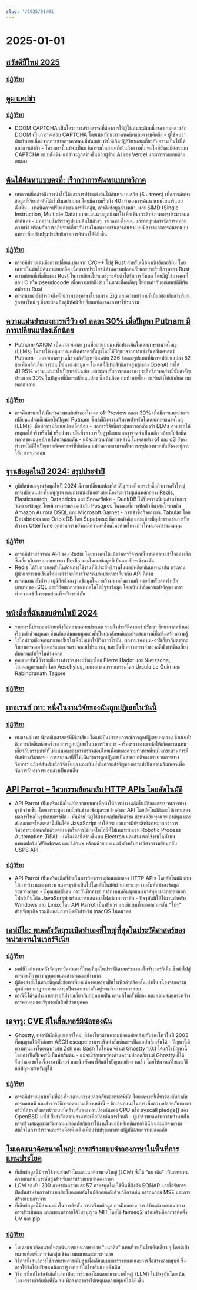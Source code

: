 ```yaml
---
slug: '/2025/01/01'
---
```


# 2025-01-01

## [สวัสดีปีใหม่ 2025](https://news.ycombinator.com/item?id=42562750)

### [ปฏิกิริยา](https://news.ycombinator.com/item?id=42562750)

## [ดูม แคปช่า](https://doom-captcha.vercel.app/)

### [ปฏิกิริยา](https://news.ycombinator.com/item?id=42566112)

- DOOM CAPTCHA เป็นโครงการสร้างสรรค์ที่ต้องการให้ผู้ใช้เล่นระดับหนึ่งของเกมคลาสสิก DOOM เป็นการทดสอบ CAPTCHA โดยเน้นทักษะทางเทคนิคและความคิดถึง - ผู้ใช้พบว่ามันท้าทายเนื่องจากการขาดการควบคุมที่ทันสมัย ทำให้เกิดปฏิกิริยาผสมเกี่ยวกับความเป็นไปได้และการเข้าถึง - โครงการนี้ แม้จะเป็นนวัตกรรมใหม่ แต่ก็เน้นถึงความไม่พอใจที่ยังคงมีต่อระบบ CAPTCHA แบบดั้งเดิม แม้ว่าจะถูกสร้างขึ้นด้วยผู้ช่วย AI ของ Vercel และการรวมเกมด้วยตนเอง

## [ต้นไม้ค้นหาแบบคงที่: เร็วกว่าการค้นหาแบบทวิภาค](https://curiouscoding.nl/posts/static-search-tree/)

- บทความนี้กล่าวถึงการนำไปใช้และการปรับแต่งต้นไม้ค้นหาแบบสถิต (S+ trees) เพื่อการค้นหาข้อมูลที่เรียงลำดับได้เร็วขึ้นอย่างมาก โดยมีความเร็วถึง 40 เท่าของการค้นหาแบบไบนารีแบบดั้งเดิม - เทคนิคการปรับแต่งเช่นการจัดกลุ่ม, การดึงข้อมูลล่วงหน้า, และ SIMD (Single Instruction, Multiple Data) แบบแมนนวลถูกนำมาใช้เพื่อเพิ่มประสิทธิภาพการประมวลผลคำค้นหา - บทความยังสำรวจรูปแบบต้นไม้ต่างๆ, ขนาดของโหนด, และกลยุทธ์การจัดการหน่วยความจำ พร้อมกับการอภิปรายเกี่ยวกับงานในอนาคตเช่นการค้นหาแบบมีสาขาและการค้นหาแบบแทรกเพื่อปรับปรุงประสิทธิภาพการค้นหาให้ดียิ่งขึ้น

### [ปฏิกิริยา](https://news.ycombinator.com/item?id=42562847)

- การอภิปรายเน้นถึงการเปลี่ยนแปลงจาก C/C++ ไปสู่ Rust สำหรับเนื้อหาเชิงอัลกอริทึม โดยเฉพาะในต้นไม้ค้นหาแบบสถิต เนื่องจากประโยชน์ด้านความปลอดภัยและประสิทธิภาพของ Rust
- ความนิยมที่เพิ่มขึ้นของ Rust ในการเขียนโปรแกรมระดับต่ำได้รับการสังเกต โดยมีผู้ใช้บางคนที่ชอบ C หรือ pseudocode เพื่อความเข้าถึงง่าย ในขณะที่คนอื่นๆ ให้คุณค่ากับคุณสมบัติที่ทันสมัยของ Rust
- การสนทนายังสำรวจถึงศักยภาพของภาษาโปรแกรม Zig และความท้าทายที่เกี่ยวข้องกับการเรียนรู้ภาษาใหม่ ๆ ซึ่งสะท้อนถึงภูมิทัศน์ที่เปลี่ยนแปลงของภาษาโปรแกรม

## [ความแม่นยำของการพรีวิว o1 ลดลง 30% เมื่อปัญหา Putnam มีการเปลี่ยนแปลงเล็กน้อย](https://openreview.net/forum?id=YXnwlZe0yf&noteId=yrsGpHd0Sf)

- Putnam-AXIOM เป็นเกณฑ์มาตรฐานที่ออกแบบมาเพื่อประเมินโมเดลภาษาขนาดใหญ่ (LLMs) ในการใช้เหตุผลทางคณิตศาสตร์ขั้นสูงโดยใช้ปัญหาจากการแข่งขันคณิตศาสตร์ Putnam - เกณฑ์มาตรฐานนี้รวมถึงปัญหาต้นฉบับ 236 ข้อและรูปแบบที่มีการเปลี่ยนแปลง 52 ข้อเพื่อหลีกเลี่ยงการปนเปื้อนของข้อมูล - โมเดลที่มีประสิทธิภาพสูงสุดของ OpenAI ทำได้ 41.95% ความแม่นยำในปัญหาต้นฉบับ แต่ประสบกับการลดลงของประสิทธิภาพอย่างมีนัยสำคัญประมาณ 30% ในปัญหาที่มีการเปลี่ยนแปลง ซึ่งเน้นถึงความท้าทายในการปรับตัวให้เข้ากับความหลากหลาย

### [ปฏิกิริยา](https://news.ycombinator.com/item?id=42565606)

- การศึกษาเผยให้เห็นว่าความแม่นยำของโมเดล o1-Preview ลดลง 30% เมื่อมีการแนะนำการเปลี่ยนแปลงเล็กน้อยในปัญหา Putnam ซึ่งบ่งชี้ถึงความท้าทายสำหรับโมเดลภาษาขนาดใหญ่ (LLMs) เมื่อมีการเปลี่ยนแปลงเล็กน้อย - ผลการวิจัยนี้กระตุ้นการถกเถียงว่า LLMs สามารถให้เหตุผลได้จริงหรือไม่ หรือว่าพวกมันพึ่งพาการจับคู่รูปแบบและการจดจำเป็นหลัก คล้ายกับข้อผิดพลาดของมนุษย์ภายใต้ความกดดัน - แม้จะมีความท้าทายเหล่านี้ โมเดลอย่าง o1 และ o3 ยังคงทำงานได้ดีในปัญหาคณิตศาสตร์ที่ซับซ้อน แม้ว่าความสามารถในการสรุปของพวกมันยังคงอยู่ภายใต้การตรวจสอบ

## [ฐานข้อมูลในปี 2024: สรุปประจำปี](https://www.cs.cmu.edu/~pavlo/blog/2025/01/2024-databases-retrospective.html)

- ภูมิทัศน์ของฐานข้อมูลในปี 2024 มีการเปลี่ยนแปลงที่สำคัญ รวมถึงการเข้าซื้อกิจการครั้งใหญ่ การเปลี่ยนแปลงใบอนุญาต และการแข่งขันอย่างต่อเนื่องระหว่างผู้เล่นหลักอย่าง Redis, Elasticsearch, Databricks และ Snowflake - DuckDB ได้รับความนิยมสำหรับการวิเคราะห์ข้อมูล โดยมีการผสานรวมเข้ากับ Postgres ในขณะที่การเปิดตัวที่น่าสนใจรวมถึง Amazon Aurora DSQL และ Microsoft Garnet - การเข้าซื้อกิจการเช่น Tabular โดย Databricks และ OrioleDB โดย Supabase มีความสำคัญ และแม้จะมีอุปสรรคเช่นการปิดตัวของ OtterTune อุตสาหกรรมยังคงมีความเคลื่อนไหวด้วยโครงการใหม่และการระดมทุน

### [ปฏิกิริยา](https://news.ycombinator.com/item?id=42566192)

- การอภิปรายวิจารณ์ API ของ Redis โดยบางคนโต้แย้งว่าการวิจารณ์นั้นขาดความเข้าใจอย่างลึกซึ้งเกี่ยวกับการออกแบบของ Redis และโมเดลข้อมูลที่เป็นเอกลักษณ์ของมัน
- Redis ได้รับการยอมรับในด้านการใช้งานที่มีประสิทธิภาพในแอปพลิเคชันเฉพาะ เช่น กระดานผู้นำและระบบเรียลไทม์ แม้ว่าจะมีการวิจารณ์บางประการเกี่ยวกับ API ก็ตาม
- การสนทนายังสำรวจภูมิทัศน์ของฐานข้อมูลในวงกว้าง รวมถึงความท้าทายสำหรับสตาร์ทอัพ บทบาทของ SQL และวิวัฒนาการของเทคโนโลยีฐานข้อมูล โดยเน้นย้ำถึงความสำคัญของการทำความเข้าใจระบบก่อนที่จะวิจารณ์มัน

## [หนังสือที่ฉันชอบอ่านในปี 2024](https://thoughts.wyounas.com/p/books-i-enjoyed-most-in-2024)

- รายการนี้ประกอบด้วยหนังสือหลากหลายประเภท รวมถึงประวัติศาสตร์ ปรัชญา วิทยาศาสตร์ และเรื่องเล่าส่วนบุคคล ซึ่งแต่ละเล่มมอบมุมมองที่เป็นเอกลักษณ์และประสบการณ์ที่เสริมสร้างความรู้
- ไฮไลท์รวมถึงจดหมายของซิเซโรเพื่อให้เข้าใจชีวิตชาวโรมัน, ผลงานของเบน-อารีเกี่ยวกับตรรกะวิทยาการคอมพิวเตอร์และการตรวจสอบโปรแกรม, และบันทึกความทรงจำของสตีฟ มาร์ตินเกี่ยวกับความสำเร็จในด้านตลก
- คอลเลกชันนี้ยังรวมถึงการสำรวจทางปรัชญาโดย Pierre Hadot และ Nietzsche, โศกนาฏกรรมกรีกโดย Aeschylus, และผลงานวรรณกรรมโดย Ursula Le Guin และ Rabindranath Tagore

### [ปฏิกิริยา](https://news.ycombinator.com/item?id=42564687)

## [เทอเรนซ์ เทา: หนึ่งในงานวิจัยของฉันถูกปฏิเสธในวันนี้](https://mathstodon.xyz/@tao/113721192051328193)

### [ปฏิกิริยา](https://news.ycombinator.com/item?id=42568399)

- เทอเรนซ์ เทา นักคณิตศาสตร์ที่มีชื่อเสียง ได้แบ่งปันประสบการณ์การถูกปฏิเสธบทความ ซึ่งเน้นย้ำถึงการเกิดขึ้นบ่อยครั้งของการถูกปฏิเสธในวงการวิชาการ - เรื่องราวของเขาก่อให้เกิดการสนทนาเกี่ยวกับธรรมชาติที่ไม่แน่นอนของการตรวจสอบโดยเพื่อนและความท้าทายที่พบในกระบวนการตีพิมพ์ทางวิชาการ - การสนทนานี้ชี้ให้เห็นว่าการถูกปฏิเสธเป็นส่วนปกติของกระบวนการทางวิชาการ แม้แต่สำหรับนักวิจัยชั้นนำ และเน้นย้ำถึงความสำคัญของการแบ่งปันความล้มเหลวเพื่อจัดการกับอาการแอบอ้างเป็นคนอื่น

## [API Parrot – วิศวกรรมย้อนกลับ HTTP APIs โดยอัตโนมัติ](https://apiparrot.com/)

- API Parrot เป็นเครื่องมือใหม่ที่ออกแบบมาเพื่อทำให้การทำงานอัตโนมัติของกระบวนการทางธุรกิจง่ายขึ้น โดยการระบุความสัมพันธ์ของข้อมูลระหว่างคำขอ API โดยอัตโนมัติและให้การแสดงผลการไหลในรูปแบบกราฟิก - มันช่วยให้ผู้ใช้สามารถบันทึกคำขอ กำหนดอินพุตและเอาต์พุต และส่งออกการไหลเหล่านี้เป็นโค้ด JavaScript ทำให้กระบวนการมีประสิทธิภาพมากกว่าการวิศวกรรมย้อนกลับด้วยตนเองหรือการใช้เทคโนโลยีที่ไม่เหมาะสมเช่น Robotic Process Automation (RPA) - เครื่องมือนี้สร้างขึ้นบน Electron และสามารถใช้งานได้ทั้งบนแพลตฟอร์ม Windows และ Linux พร้อมด้วยบทแนะนำสำหรับการวิศวกรรมย้อนกลับ USPS API

### [ปฏิกิริยา](https://news.ycombinator.com/item?id=42565821)

- API Parrot เป็นเครื่องมือที่ช่วยในการวิศวกรรมย้อนกลับของ HTTP APIs โดยอัตโนมัติ ช่วยให้การทำงานของกระบวนการธุรกิจเป็นไปโดยอัตโนมัติผ่านการระบุความสัมพันธ์ของข้อมูลระหว่างคำขอ - มีคุณสมบัติเช่น การบันทึกคำขอ การกำหนดอินพุตและเอาต์พุต และการส่งออกโฟลว์เป็นโค้ด JavaScript พร้อมการแสดงผลโฟลว์แบบกราฟิก - ปัจจุบันมีให้ใช้งานสำหรับ Windows และ Linux โดย API Parrot เป็นฟรีแวร์ และมีแผนที่จะออกเวอร์ชัน "โปร" สำหรับธุรกิจ รวมถึงแผนการเปิดตัวสำหรับ macOS ในอนาคต

## [เอฟบีไอ: พบคลังวัตถุระเบิดทำเองที่ใหญ่ที่สุดในประวัติศาสตร์ของหน่วยงานในเวอร์จิเนีย](https://thehill.com/national-security/5061535-virginia-man-arrested-explosives/)

### [ปฏิกิริยา](https://news.ycombinator.com/item?id=42562529)

- เอฟบีไอค้นพบคลังวัตถุระเบิดทำเองที่ใหญ่ที่สุดในประวัติศาสตร์ของตนในรัฐเวอร์จิเนีย ซึ่งนำไปสู่การถกเถียงทางกฎหมายและสาธารณะอย่างมาก
- ผู้ต้องสงสัยในขณะนี้ถูกตั้งข้อหาเพียงแค่ครอบครองปืนไรเฟิลลำกล้องสั้นเท่านั้น เนื่องจากความถูกต้องตามกฎหมายของอาวุธปืนของเขากำลังอยู่ระหว่างการตรวจสอบ
- กรณีนี้ได้จุดประกายการอภิปรายเกี่ยวกับกฎหมายปืน การแก้ไขครั้งที่สอง และความสมดุลระหว่างการควบคุมของรัฐบาลกับสิทธิส่วนบุคคล

## [เดจาวู: CVE ผีในชื่อเทอร์มินัลของฉัน](https://dgl.cx/2024/12/ghostty-terminal-title)

- Ghostty, เทอร์มินัลอีมูเลเตอร์ใหม่, มีช่องโหว่ด้านความปลอดภัยคล้ายกับช่องโหว่ในปี 2003 ที่อนุญาตให้ตัวอักษร ASCII escape สามารถรันคำสั่งเช่นการเปิดแอปพลิเคชันได้ - ปัญหานี้มีความรุนแรงโดยเฉพาะกับ Zsh และ Bash ในโหมด vi แต่ Ghostty 1.0.1 ได้แก้ไขปัญหานี้โดยการปิดฟีเจอร์นี้เป็นค่าเริ่มต้น - แม้จะมีข้อบกพร่องด้านความปลอดภัย แต่ Ghostty ก็ได้รับคำชมเชยในเรื่องของฟีเจอร์ และนักพัฒนาได้แก้ไขปัญหาอย่างรวดเร็ว โดยให้การแก้ไขและวิธีแก้ปัญหาสำหรับผู้ใช้

### [ปฏิกิริยา](https://news.ycombinator.com/item?id=42562743)

- การอภิปรายมุ่งเน้นไปที่ช่องโหว่ด้านความปลอดภัยของเทอร์มินัล โดยเฉพาะที่เกี่ยวข้องกับลำดับการหลบหนี และสำรวจวิธีการลดความเสี่ยงเหล่านี้ - ข้อเสนอแนะในการเพิ่มความปลอดภัยของเทอร์มินัลรวมถึงการนำระบบที่คล้ายกับวงแหวนป้องกันของ CPU หรือ syscall pledge() ของ OpenBSD มาใช้ ซึ่งจำกัดความสามารถเพื่อป้องกันการโจมตี - ผู้เข้าร่วมยอมรับความท้าทายในการสร้างสมดุลระหว่างความปลอดภัยกับการใช้งานในแอปพลิเคชันเทอร์มินัล และแสดงความสนใจในการสำรวจและร่วมมือเพิ่มเติมเพื่อปรับปรุงแนวทางปฏิบัติด้านความปลอดภัย

## [โมเดลแนวคิดขนาดใหญ่: การสร้างแบบจำลองภาษาในพื้นที่การแทนประโยค](https://github.com/facebookresearch/large_concept_model)

- ที่เก็บข้อมูลนี้มีการใช้งานสำหรับโมเดลแนวคิดขนาดใหญ่ (LCM) ซึ่งใช้ "แนวคิด" เป็นการแทนความหมายในระดับสูงสำหรับการสร้างแบบจำลองภาษา
- LCM รองรับ 200 ภาษาข้อความและ 57 ภาษาพูดโดยใช้พื้นที่ฝังตัว SONAR และได้รับการฝึกฝนสำหรับการทำนายประโยคแบบอัตโนมัติถอยหลังด้วยวิธีการเช่น การถดถอย MSE และการสร้างแบบกระจาย
- ที่เก็บข้อมูลนี้มีคำแนะนำในการติดตั้ง การเตรียมข้อมูล การฝึกอบรม การปรับแต่ง และแนวทางการประเมินผล และเผยแพร่ภายใต้ใบอนุญาต MIT โดยใช้ fairseq2 พร้อมตัวเลือกการติดตั้ง UV และ pip

### [ปฏิกิริยา](https://news.ycombinator.com/item?id=42563534)

- โมเดลแนวคิดขนาดใหญ่เน้นการแทนภาษาด้วย "แนวคิด" แทนที่จะเป็นโทเค็นเดี่ยว ๆ โดยมีเป้าหมายเพื่อเพิ่มการจัดกลุ่มเชิงความหมายและการทำนาย
- วิธีการนี้เสนอการใช้การแทนค่าระดับสูงเพื่อเลียนแบบการวางแผนและการสื่อสารของมนุษย์ ซึ่งอาจให้ข้อได้เปรียบเหนือกว่ารูปแบบที่ใช้โทเค็นแบบดั้งเดิม
- วิธีการนี้แก้ไขข้อจำกัดในสถาปัตยกรรมของโมเดลภาษาขนาดใหญ่ (LLM) ในปัจจุบันโดยเน้นโครงสร้างลำดับชั้นที่ชัดเจนเพื่อจำลองการใช้เหตุผลของมนุษย์ได้ดียิ่งขึ้น

<head>
  <meta property="og:title" content="สวัสดีปีใหม่ 2025" />
  <meta property="og:type" content="website" />
  <meta property="og:image" content="https://og.cho.sh/api/og/?title=%E0%B8%AA%E0%B8%A7%E0%B8%B1%E0%B8%AA%E0%B8%94%E0%B8%B5%E0%B8%9B%E0%B8%B5%E0%B9%83%E0%B8%AB%E0%B8%A1%E0%B9%88%202025&subheading=%E0%B8%A7%E0%B8%B1%E0%B8%99%E0%B8%9E%E0%B8%B8%E0%B8%98%E0%B8%97%E0%B8%B5%E0%B9%88%201%20%E0%B8%A1%E0%B8%81%E0%B8%A3%E0%B8%B2%E0%B8%84%E0%B8%A1%202568%3A%20%E0%B8%AA%E0%B8%A3%E0%B8%B8%E0%B8%9B%E0%B8%82%E0%B9%88%E0%B8%B2%E0%B8%A7%E0%B9%81%E0%B8%AE%E0%B9%87%E0%B8%81%E0%B9%80%E0%B8%81%E0%B8%AD%E0%B8%A3%E0%B9%8C" />
</head>

